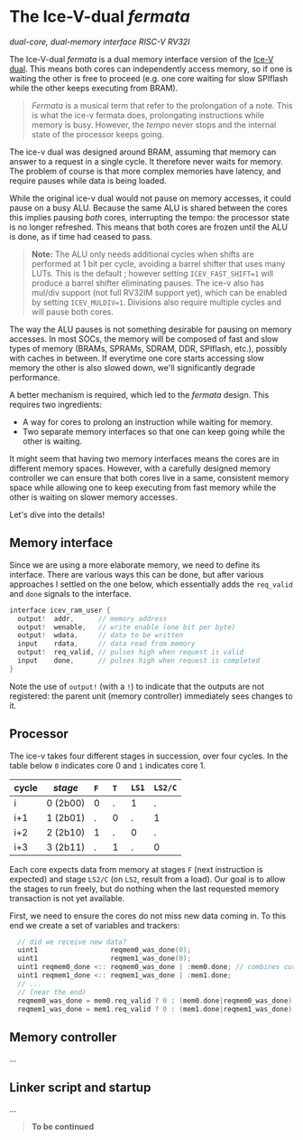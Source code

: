 # The Ice-V-dual *fermata*
*dual-core, dual-memory interface RISC-V RV32I*

The Ice-V-dual *fermata* is a dual memory interface version of the [Ice-V dual](IceVDual.md). This means both cores can independently access memory, so if one is waiting the other is free to proceed (e.g. one core waiting for slow SPIflash while the other keeps executing from BRAM).

> *Fermata* is a musical term that refer to the prolongation of a note. This is what the ice-v fermata does, prolongating instructions while memory is busy. However, the *tempo* never stops and the internal state of the processor keeps going.

The ice-v dual was designed around BRAM, assuming that memory can answer to a request in a single cycle. It therefore never waits for memory. The problem of course is that more complex memories have latency, and require pauses while data is being loaded.

While the original ice-v dual would not pause on memory accesses, it could pause on a busy ALU. Because the same ALU is shared between the cores this implies pausing *both* cores, interrupting the tempo: the processor state is no longer refreshed. This means that both cores are frozen until the ALU is done, as if time had ceased to pass.

> **Note:** The ALU only needs additional cycles when shifts are performed at 1 bit per cycle, avoiding a barrel shifter that uses many LUTs. This is the default ; however setting `ICEV_FAST_SHIFT=1` will produce a barrel shifter eliminating pauses. The ice-v also has mul/div support (not full RV32IM support yet), which can be enabled by setting `ICEV_MULDIV=1`. Divisions also require multiple cycles and will pause both cores.

The way the ALU pauses is not something desirable for pausing on memory accesses. In most SOCs, the memory will be composed of fast and slow types of memory (BRAMs, SPRAMs, SDRAM, DDR, SPIflash, etc.), possibly with caches in between. If everytime one core starts accessing slow memory the other is also slowed down, we'll significantly degrade performance.

A better mechanism is required, which led to the *fermata* design. This requires two ingredients:
- A way for cores to prolong an instruction while waiting for memory.
- Two separate memory interfaces so that one can keep going while the other is waiting.

It might seem that having two memory interfaces means the cores are in different memory spaces. However, with a carefully designed memory controller we can ensure that both cores live in a same, consistent memory space while allowing one to keep executing from fast memory while the other is waiting on slower memory accesses.

Let's dive into the details!

## Memory interface

Since we are using a more elaborate memory, we need to define its interface.
There are various ways this can be done, but after various approaches I settled
on the one below, which essentially adds the `req_valid` and `done` signals
to the interface.

```c
interface icev_ram_user {
  output!  addr,      // memory address
  output!  wenable,   // write enable (one bit per byte)
  output!  wdata,     // data to be written
  input    rdata,     // data read from memory
  output!  req_valid, // pulses high when request is valid
  input    done,      // pulses high when request is completed
}
```

Note the use of `output!` (with a `!`) to indicate that the outputs are not
registered: the parent unit (memory controller) immediately sees changes to it.

## Processor

The ice-v takes four different stages in succession, over four cycles. In the table
below `0` indicates core 0 and `1` indicates core 1.

| cycle | *stage*    | `F`&nbsp;&nbsp; | `T`&nbsp;&nbsp; | `LS1` | `LS2/C` |
| ----- | ---------- | --- | --- | ----- | ------- |
| i     | 0 (2b00)   |  0  |  .  |   1   |   .     |
| i+1   | 1 (2b01)   |  .  |  0  |   .   |   1     |
| i+2   | 2 (2b10)   |  1  |  .  |   0   |   .     |
| i+3   | 3 (2b11)   |  .  |  1  |   .   |   0     |

Each core expects data from memory at stages `F` (next instruction is expected)
and stage `LS2/C` (on `LS2`, result from a load). Our goal is to allow the stages
to run freely, but do nothing when the last requested memory transaction is not yet available.

First, we need to ensure the cores do not miss new data coming in. To this end
we create a set of variables and trackers:
```c
  // did we receive new data?
  uint1                  reqmem0_was_done(0);
  uint1                  reqmem1_was_done(0);
  uint1 reqmem0_done <:: reqmem0_was_done | :mem0.done; // combines current with past
  uint1 reqmem1_done <:: reqmem1_was_done | :mem1.done;
  // ...
  // (near the end)
  reqmem0_was_done = mem0.req_valid ? 0 : (mem0.done|reqmem0_was_done);
  reqmem1_was_done = mem1.req_valid ? 0 : (mem1.done|reqmem1_was_done);
```

## Memory controller

...


## Linker script and startup

...

> **To be continued**
